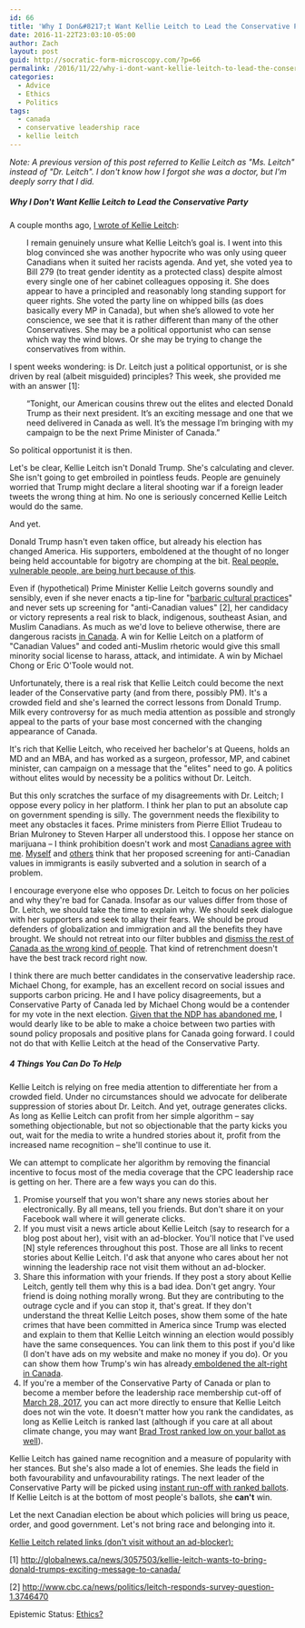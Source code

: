 ```yaml
---
id: 66
title: 'Why I Don&#8217;t Want Kellie Leitch to Lead the Conservative Party (and how to Stop her)'
date: 2016-11-22T23:03:10-05:00
author: Zach
layout: post
guid: http://socratic-form-microscopy.com/?p=66
permalink: /2016/11/22/why-i-dont-want-kellie-leitch-to-lead-the-conservative-party-and-how-to-stop-her/
categories:
  - Advice
  - Ethics
  - Politics
tags:
  - canada
  - conservative leadership race
  - kellie leitch
---
```

<em>Note: A previous version of this post referred to Kellie Leitch as "Ms. Leitch" instead of "Dr. Leitch". I don't know how I forgot she was a doctor, but I'm deeply sorry that I did. </em>
<h5>Why I Don't Want Kellie Leitch to Lead the Conservative Party</h5>
A couple months ago, <a href="/2016/09/03/kellie-leitch-and-liberal-democracy/">I wrote of Kellie Leitch</a>:
<p style="padding-left: 30px;">I remain genuinely unsure what Kellie Leitch’s goal is. I went into this blog convinced she was another hypocrite who was only using queer Canadians when it suited her racists agenda. And yet, she voted yea to Bill 279 (to treat gender identity as a protected class) despite almost every single one of her cabinet colleagues opposing it. She does appear to have a principled and reasonably long standing support for queer rights. She voted the party line on whipped bills (as does basically every MP in Canada), but when she’s allowed to vote her conscience, we see that it is rather different than many of the other Conservatives. She may be a political opportunist who can sense which way the wind blows. Or she may be trying to change the conservatives from within.</p>
I spent weeks wondering: is Dr. Leitch just a political opportunist, or is she driven by real (albeit misguided) principles? This week, she provided me with an answer [1]:
<p style="padding-left: 30px;">“Tonight, our American cousins threw out the elites and elected Donald Trump as their next president. It’s an exciting message and one that we need delivered in Canada as well. It’s the message I’m bringing with my campaign to be the next Prime Minister of Canada.”</p>
So political opportunist it is then.

Let's be clear, Kellie Leitch isn't Donald Trump. She's calculating and clever. She isn't going to get embroiled in pointless feuds. People are genuinely worried that Trump might declare a literal shooting war if a foreign leader tweets the wrong thing at him. No one is seriously concerned Kellie Leitch would do the same.

And yet.

Donald Trump hasn't even taken office, but already his election has changed America. His supporters, emboldened at the thought of no longer being held accountable for bigotry are chomping at the bit. <a href="https://twitter.com/i/moments/796417517157830656">Real people, vulnerable people, are being hurt because of this</a>.

Even if (hypothetical) Prime Minister Kellie Leitch governs soundly and sensibly, even if she never enacts a tip-line for "<a href="http://www.huffingtonpost.ca/2015/10/02/tip-line-barbaric-cultural-practices-tories_n_8234610.html">barbaric cultural practices</a>" and never sets up screening for "anti-Canadian values" [2], her candidacy or victory represents a real risk to black, indigenous, southeast Asian, and Muslim Canadians. As much as we'd love to believe otherwise, there are dangerous racists <a href="supremacists">in Canada</a>. A win for Kellie Leitch on a platform of "Canadian Values" and coded anti-Muslim rhetoric would give this small minority social license to harass, attack, and intimidate. A win by Michael Chong or Eric O'Toole would not.

Unfortunately, there is a real risk that Kellie Leitch could become the next leader of the Conservative party (and from there, possibly PM). It's a crowded field and she's learned the correct lessons from Donald Trump. Milk every controversy for as much media attention as possible and strongly appeal to the parts of your base most concerned with the changing appearance of Canada.

It's rich that Kellie Leitch, who received her bachelor's at Queens, holds an MD and an MBA, and has worked as a surgeon, professor, MP, and cabinet minister, can campaign on a message that the "elites" need to go. A politics without elites would by necessity be a politics without Dr. Leitch.

But this only scratches the surface of my disagreements with Dr. Leitch; I oppose every policy in her platform. I think her plan to put an absolute cap on government spending is silly. The government needs the flexibility to meet any obstacles it faces. Prime ministers from Pierre Elliot Trudeau to Brian Mulroney to Steven Harper all understood this. I oppose her stance on marijuana – I think prohibition doesn't work and most <a href="http://www.ctvnews.ca/canada/7-in-10-canadians-support-marijuana-legalization-nanos-poll-1.2968953">Canadians agree with me</a>. <a href="/2016/09/03/kellie-leitch-and-liberal-democracy/">Myself</a> and <a href="http://induecourse.ca/kellie-leitch-on-anti-canadian-values/">others</a> think that her proposed screening for anti-Canadian values in immigrants is easily subverted and a solution in search of a problem.

I encourage everyone else who opposes Dr. Leitch to focus on her policies and why they're bad for Canada. Insofar as our values differ from those of Dr. Leitch, we should take the time to explain why. We should seek dialogue with her supporters and seek to allay their fears. We should be proud defenders of globalization and immigration and all the benefits they have brought. We should not retreat into our filter bubbles and <a href="http://fredrikdeboer.com/2016/11/13/theyre-going-to-keep-losing/">dismiss the rest of Canada as the wrong kind of people</a>. That kind of retrenchment doesn't have the best track record right now.

I think there are much better candidates in the conservative leadership race. Michael Chong, for example, has an excellent record on social issues and supports carbon pricing. He and I have policy disagreements, but a Conservative Party of Canada led by Michael Chong would be a contender for my vote in the next election. <a href="http://induecourse.ca/three-observations-on-the-leap-manifesto/">Given that the NDP has abandoned me</a>, I would dearly like to be able to make a choice between two parties with sound policy proposals and positive plans for Canada going forward. I could not do that with Kellie Leitch at the head of the Conservative Party.
<h5>4 Things You Can Do To Help</h5>
Kellie Leitch is relying on free media attention to differentiate her from a crowded field. Under no circumstances should we advocate for deliberate suppression of stories about Dr. Leitch. And yet, outrage generates clicks. As long as Kellie Leitch can profit from her simple algorithm – say something objectionable, but not so objectionable that the party kicks you out, wait for the media to write a hundred stories about it, profit from the increased name recognition – she'll continue to use it.

We can attempt to complicate her algorithm by removing the financial incentive to focus most of the media coverage that the CPC leadership race is getting on her. There are a few ways you can do this.
<ol>
 	<li>Promise yourself that you won't share any news stories about her electronically. By all means, tell you friends. But don't share it on your Facebook wall where it will generate clicks.</li>
 	<li>If you must visit a news article about Kellie Leitch (say to research for a blog post about her), visit with an ad-blocker. You'll notice that I've used [N] style references throughout this post. Those are all links to recent stories about Kellie Leitch. I'd ask that anyone who cares about her not winning the leadership race not visit them without an ad-blocker.</li>
 	<li>Share this information with your friends. If they post a story about Kellie Leitch, gently tell them why this is a bad idea. Don't get angry. Your friend is doing nothing morally wrong. But they are contributing to the outrage cycle and if you can stop it, that's great. If they don't understand the threat Kellie Leitch poses, show them some of the hate crimes that have been committed in America since Trump was elected and explain to them that Kellie Leitch winning an election would possibly have the same consequences. You can link them to this post if you'd like (I don't have ads on my website and make no money if you do). Or you can show them how Trump's win has already<a href="http://www.cbc.ca/news/canada/toronto/east-york-alt-right-racist-posters-1.3850386"> emboldened the alt-right</a> <a href="http://www.cbc.ca/news/canada/ottawa/rabbi-ottawa-racist-graffiti-1.3851350">in Canada</a>.</li>
 	<li>If you're a member of the Conservative Party of Canada or plan to become a member before the leadership race membership cut-off of <a href="http://www.conservative.ca/media/documents/LEOC_2016_EN.pdf">March 28, 2017</a>, you can act more directly to ensure that Kellie Leitch does not win the vote. It doesn't matter how you rank the candidates, as long as Kellie Leitch is ranked last (although if you care at all about climate change, you may want <a href="http://www.huffingtonpost.ca/2016/11/14/conservative-leadership-climate-change-debate-brad-trost-chong_n_12951160.html">Brad Trost ranked low on your ballot as well</a>).</li>
</ol>
Kellie Leitch has gained name recognition and a measure of popularity with her stances. But she's also made a lot of enemies. She leads the field in both favourability and unfavourability ratings. The next leader of the Conservative Party will be picked using <a href="https://www.youtube.com/watch?v=3Y3jE3B8HsE">instant run-off with ranked ballots</a>. If Kellie Leitch is at the bottom of most people's ballots, she <strong>can't</strong> win.

Let the next Canadian election be about which policies will bring us peace, order, and good government. Let's not bring race and belonging into it.

<u>Kellie Leitch related links (don't visit without an ad-blocker):</u>

[1] <a href="http://globalnews.ca/news/3057503/kellie-leitch-wants-to-bring-donald-trumps-exciting-message-to-canada/">http://globalnews.ca/news/3057503/kellie-leitch-wants-to-bring-donald-trumps-exciting-message-to-canada/</a>

[2] <a href="http://www.cbc.ca/news/politics/leitch-responds-survey-question-1.3746470">http://www.cbc.ca/news/politics/leitch-responds-survey-question-1.3746470</a>

Epistemic Status: <a href="/about-me">Ethics?</a>